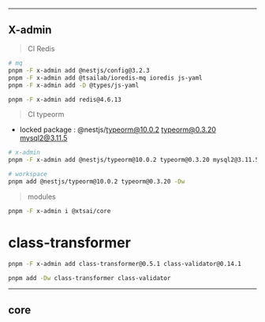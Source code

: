 #


-----
## X-admin

> CI Redis
```bash
# mq
pnpm -F x-admin add @nestjs/config@3.2.3
pnpm -F x-admin add @tsailab/ioredis-mq ioredis js-yaml
pnpm -F x-admin add -D @types/js-yaml

pnpm -F x-admin add redis@4.6.13
```

> CI typeorm

- locked package : @nestjs/typeorm@10.0.2 typeorm@0.3.20 mysql2@3.11.5

```bash
# x-admin
pnpm -F x-admin add @nestjs/typeorm@10.0.2 typeorm@0.3.20 mysql2@3.11.5

# workspace
pnpm add @nestjs/typeorm@10.0.2 typeorm@0.3.20 -Dw
```

> modules

```bash
pnpm -F x-admin i @xtsai/core
```

# class-transformer

```bash
pnpm -F x-admin add class-transformer@0.5.1 class-validator@0.14.1

pnpm add -Dw class-transformer class-validator
```

---
## core

```bash

```